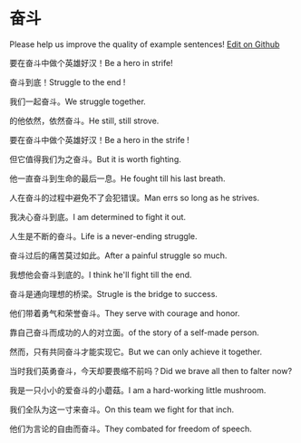 # 奋斗

Please help us improve the quality of example sentences! [Edit on Github](https://github.com/jiyushe/jiyu-example-sentence-source/blob/main/chinese/fendou.md)

<p><span class="chinese">要在奋斗中做个英雄好汉！</span><span class="english">Be a hero in strife!</span></p>

<p><span class="chinese">奋斗到底！</span><span class="english">Struggle to the end !</span></p>

<p><span class="chinese">我们一起奋斗。</span><span class="english">We struggle together.</span></p>

<p><span class="chinese">的他依然，依然奋斗。</span><span class="english">He still, still strove.</span></p>

<p><span class="chinese">要在奋斗中做个英雄好汉！</span><span class="english">Be a hero in the strife !</span></p>

<p><span class="chinese">但它值得我们为之奋斗。</span><span class="english">But it is worth fighting.</span></p>

<p><span class="chinese">他一直奋斗到生命的最后一息。</span><span class="english">He fought till his last breath.</span></p>

<p><span class="chinese">人在奋斗的过程中避免不了会犯错误。</span><span class="english">Man errs so long as he strives.</span></p>

<p><span class="chinese">我决心奋斗到底。</span><span class="english">I am determined to fight it out.</span></p>

<p><span class="chinese">人生是不断的奋斗。</span><span class="english">Life is a never-ending struggle.</span></p>

<p><span class="chinese">奋斗过后的痛苦莫过如此。</span><span class="english">After a painful struggle so much.</span></p>

<p><span class="chinese">我想他会奋斗到底的。</span><span class="english">I think he'll fight till the end.</span></p>

<p><span class="chinese">奋斗是通向理想的桥梁。</span><span class="english">Strugle is the bridge to success.</span></p>

<p><span class="chinese">他们带着勇气和荣誉奋斗。</span><span class="english">They serve with courage and honor.</span></p>

<p><span class="chinese">靠自己奋斗而成功的人的对立面。</span><span class="english">of the story of a self-made person.</span></p>

<p><span class="chinese">然而，只有共同奋斗才能实现它。</span><span class="english">But we can only achieve it together.</span></p>

<p><span class="chinese">当时我们英勇奋斗，今天却要畏缩不前吗？</span><span class="english">Did we brave all then to falter now?</span></p>

<p><span class="chinese">我是一只小小的爱奋斗的小蘑菇。</span><span class="english">I am a hard-working little mushroom.</span></p>

<p><span class="chinese">我们全队为这一寸来奋斗。</span><span class="english">On this team we fight for that inch.</span></p>

<p><span class="chinese">他们为言论的自由而奋斗。</span><span class="english">They combated for freedom of speech.</span></p>

